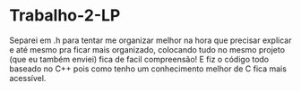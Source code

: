 # Trabalho-2-LP
Separei em .h para tentar me organizar melhor na hora que precisar explicar e até mesmo pra ficar mais organizado, colocando tudo no mesmo projeto (que eu também enviei) fica de facil compreensão!
E fiz o código todo baseado no C++ pois como tenho um conhecimento melhor de C fica mais acessível.
